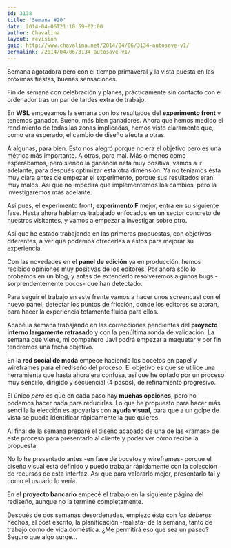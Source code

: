 ```yaml
---
id: 3138
title: 'Semana #20'
date: 2014-04-06T21:10:59+02:00
author: Chavalina
layout: revision
guid: http://www.chavalina.net/2014/04/06/3134-autosave-v1/
permalink: /2014/04/06/3134-autosave-v1/
---
```

Semana agotadora pero con el tiempo primaveral y la vista puesta en las próximas fiestas, buenas sensaciones.



Fin de semana con celebración y planes, prácticamente sin contacto con el ordenador tras un par de tardes extra de trabajo.

En **WSL** empezamos la semana con los resultados del **experimento front** y tenemos ganador. Bueno, más bien ganadores. Ahora que hemos medido el rendimiento de todas las zonas implicadas, hemos visto claramente que, como era esperado, el cambio de diseño afecta a otras. 

A algunas, para bien. Esto nos alegró porque no era el objetivo pero es una métrica más importante. A otras, para mal. Más o menos como esperábamos, pero siendo la ganancia neta muy positiva, vamos a ir adelante, para después optimizar esta otra dimensión. Ya no teníamos ésta muy clara antes de empezar el experimento, porque sus resultados eran muy malos. Así que no impedirá que implementemos los cambios, pero la investigaremos más adelante.

Así pues, el experimento front, **experimento F** mejor, entra en su siguiente fase. Hasta ahora habíamos trabajado enfocados en un sector concreto de nuestros visitantes, y vamos a empezar a investigar sobre otro.

Así que he estado trabajando en las primeras propuestas, con objetivos diferentes, a ver qué podemos ofrecerles a éstos para mejorar su experiencia.

Con las novedades en el **panel de edición** ya en producción, hemos recibido opiniones muy positivas de los editores. Por ahora sólo lo probamos en un blog, y antes de extenderlo resolveremos algunos bugs -sorprendentemente pocos- que han detectado.

Para seguir el trabajo en este frente vamos a hacer unos screencast con el nuevo panel, detectar los puntos de fricción, donde los editores se atoran, para hacer la experiencia totamente fluida para ellos.

Acabé la semana trabajando en las correcciones pendientes del **proyecto interno largamente retrasado** y con la penúltima ronda de validación. La semana que viene, mi compañero Javi podrá empezar a maquetar y por fin tendremos una fecha objetivo.

En la **red social de moda** empecé haciendo los bocetos en papel y wireframes para el rediseño del proceso. El objetivo es que se utilice una herramienta que hasta ahora era confusa, así que he optado por un proceso muy sencillo, dirigido y secuencial (4 pasos), de refinamiento progresivo. 

El único _pero_ es que en cada paso hay **muchas opciones**, pero no podemos hacer nada para reducirlas. Lo que he propuesto para hacer más sencilla la elección es apoyarlas con **ayuda visual**, para que a un golpe de vista se pueda identificar rápidamente la que quieres.

Al final de la semana preparé el diseño acabado de una de las «ramas» de este proceso para presentarlo al cliente y poder ver cómo recibe la propuesta.

No lo he presentado antes -en fase de bocetos y wireframes- porque el diseño visual está definido y puedo trabajar rápidamente con la colección de recursos de esta interfaz. Así que para valorarlo mejor, presentarlo tal y como el usuario lo vería.

En el **proyecto bancario** empecé el trabajo en la siguiente página del rediseño, aunque no la terminé completamente.

Después de dos semanas desordenadas, empiezo ésta con _los deberes_ hechos, el post escrito, la planificación -realista- de la semana, tanto de trabajo como de vida doméstica. ¿Me permitirá eso que sea un paseo? Seguro que algo surge…